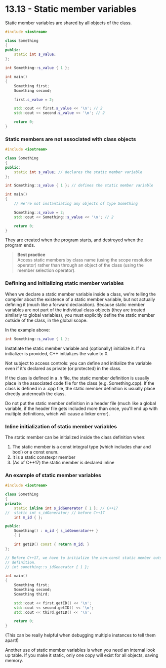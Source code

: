 # 13.13 - Static member variables

Static member variables are shared by all objects of the class.

```c++
#include <iostream>

class Something
{
public:
    static int s_value;
};

int Something::s_value { 1 };

int main()
{
    Something first;
    Something second;

    first.s_value = 2;

    std::cout << first.s_value << '\n'; // 2
    std::cout << second.s_value << '\n'; // 2

    return 0;
}
```

### Static members are not associated with class objects

```c++
#include <iostream>

class Something
{
public:
    static int s_value; // declares the static member variable
};

int Something::s_value { 1 }; // defines the static member variable

int main()
{
    // We're not instantiating any objects of type Something

    Something::s_value = 2;
    std::cout << Something::s_value << '\n'; // 2

    return 0;
}
```

They are created when the program starts, and destroyed when the program ends.

> **Best practice**<br>
> Access static members by class name (using the scope resolution operator) rather than
> through an object of the class (using the member selection operator).

### Defining and initializing static member variables
When we declare a static member variable inside a class, we're telling the compiler about
the existence of a static member variable, but not actually defining it (much like a
forward declaration). Because static member variables are not part of the individual class
objects (they are treated similarly to global variables), you must explicitly define the
static member outside of the class, in the global scope.

In the example above:

```c++
int Something::s_value { 1 };
```

Instatiate the static member variable and (optionally) initialize it. If no initializer is
provided, C++ initializes the value to 0.

Not subject to access controls: you can define and initialize the variable even if it's
declared as private (or protected) in the class.

If the class is defined in a .h file, the static member definition is usually place in the
associated code file for the class (e.g. Something.cpp). If the class is defined in a .cpp
file, the static member definition is usually place directly underneath the class.

Do not put the static member definition in a header file (much like a global variable, if
the header file gets included more than once, you'll end up with multiple definitions,
which will cause a linker error).

### Inline initialization of static member variables
The static member can be initialized inside the class definition when:

1. The static member is a const integral type (which includes char and bool) or a
   const enum.
2. It is a static constexpr member
3. (As of C++17) the static member is declared inline

### An example of static member variables

```c++
#include <iostream>

class Something
{
private:
    static inline int s_idGenerator { 1 }; // C++17
//  static int s_idGenerator; // before C++17
    int m_id { };

public:
    Something() : m_id { s_idGenerator++ }
    { }

    int getID() const { return m_id; }
};

// Before C++17, we have to initialize the non-const static member outside the class
// definition.
// int something::s_idGenerator { 1 };

int main()
{
    Something first;
    Something second;
    Something third;

    std::cout << first.getID() << '\n';
    std::cout << second.getID() << '\n';
    std::cout << third.getID() << '\n';

    return 0;
}
```

(This can be really helpful when debugging multiple instances to tell them apart!)

Another use of static member variables is when you need an internal look up table. If you
make it static, only one copy will exist for all objects, saving memory.
